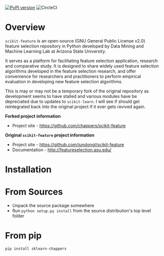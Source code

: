 
[![PyPI version](https://badge.fury.io/py/sklearn-chappers.svg)](https://badge.fury.io/py/sklearn-chappers) ![CircleCI](https://circleci.com/gh/chappers/scikit-feature/tree/master.svg?style=shield&circle-token=:circle-token)

Overview
========

`scikit-feature` is an open-source (GNU General Public License v2.0) feature selection repository in Python developed by Data Mining and Machine Learning Lab at Arizona State University. 

It serves as a platform for facilitating feature selection application, research and comparative study. It is designed to share widely used feature selection algorithms developed in the feature selection research, and offer convenience for researchers and practitioners to perform empirical evaluation in developing new feature selection algorithms.

This is may or may not be a temporary fork of the original repository as development seems to have stalled and various modules have be depreciated due to updates to `scikit-learn`. I will see if should get reintegrated back into the original project if it ever gets revived again. 

**Forked project information**

*  Project site - https://github.com/chappers/scikit-feature

**Original `scikit-feature` project information**

*  Project site - https://github.com/jundongl/scikit-feature
*  Documentation - http://featureselection.asu.edu/

Installation
============

# From Sources

*  Unpack the source package somewhere
*  Run `python setup.py install` from the source distribution's top level folder

# From pip

```sh
pip install sklearn-chappers
```

